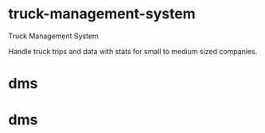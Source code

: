 # truck-management-system
Truck Management System

Handle truck trips and data with stats for small to medium sized companies.
# dms
# dms
